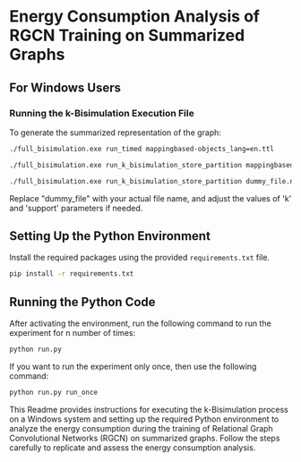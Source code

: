 # Energy Consumption Analysis of RGCN Training on Summarized Graphs

## For Windows Users

### Running the k-Bisimulation Execution File

To generate the summarized representation of the graph:

```bash
./full_bisimulation.exe run_timed mappingbased-objects_lang=en.ttl

./full_bisimulation.exe run_k_bisimulation_store_partition mappingbased-objects_lang=en.ttl --output=here.txt 

./full_bisimulation.exe run_k_bisimulation_store_partition dummy_file.nt --k=3 --output=output.txt --support=5
```
Replace "dummy_file" with your actual file name, and adjust the values of 'k' and 'support' parameters if needed.

## Setting Up the Python Environment

Install the required packages using the provided `requirements.txt` file.

```bash
pip install -r requirements.txt
```

## Running the Python Code

After activating the environment, run the following command to run the experiment for n number of times:

```bash
python run.py
```

If you want to run the experiment only once, then use the following command:

```bash
python run.py run_once
```

This Readme provides instructions for executing the k-Bisimulation process on a Windows system and setting up the required Python environment to analyze the energy consumption during the training of Relational Graph Convolutional Networks (RGCN) on summarized graphs. Follow the steps carefully to replicate and assess the energy consumption analysis.







